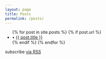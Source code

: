 ```yaml
---
layout: page
title: Posts
permalink: /posts/
---
```


<!--
{% for category in site.categories %}
  <span class="post-page-header">{{ category | first }}</span>
  <ul class="post-page-list">
  {% for posts in category %}
    {% for post in posts %}
      {% if post.url %}
      <li>
        <span class="post-page-meta"> • </span><a class="post-page-link" href="{{ post.url | prepend: site.baseurl }}">{{ post.title }}</a>
      </li>
      {% endif %}
    {% endfor %}
  {% endfor %}
  </ul>
{% endfor %}
-->

<ul class="post-page-list">
{% for post in site.posts %}
  {% if post.url %}
  <li>
    <span class="post-page-meta"> • </span><a class="post-page-link" href="{{ post.url | prepend: site.baseurl }}">{{ post.title }}</a>
  </li>
  {% endif %}
{% endfor %}
</ul>
<p class="rss-subscribe">subscribe <a href="{{ "/feed.xml" | prepend: site.baseurl }}">via RSS</a></p>